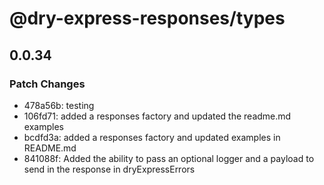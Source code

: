 # @dry-express-responses/types

## 0.0.34

### Patch Changes

- 478a56b: testing
- 106fd71: added a responses factory and updated the readme.md examples
- bcdfd3a: added a responses factory and updated examples in README.md
- 841088f: Added the ability to pass an optional logger and a payload to send in the response in dryExpressErrors
